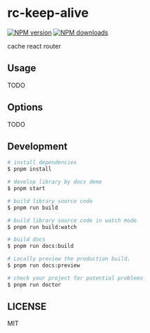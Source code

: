 # rc-keep-alive

[![NPM version](https://img.shields.io/npm/v/rc-keep-alive.svg?style=flat)](https://npmjs.org/package/rc-keep-alive)
[![NPM downloads](http://img.shields.io/npm/dm/rc-keep-alive.svg?style=flat)](https://npmjs.org/package/rc-keep-alive)

cache react router

## Usage

TODO

## Options

TODO

## Development

```bash
# install dependencies
$ pnpm install

# develop library by docs demo
$ pnpm start

# build library source code
$ pnpm run build

# build library source code in watch mode
$ pnpm run build:watch

# build docs
$ pnpm run docs:build

# Locally preview the production build.
$ pnpm run docs:preview

# check your project for potential problems
$ pnpm run doctor
```

## LICENSE

MIT
